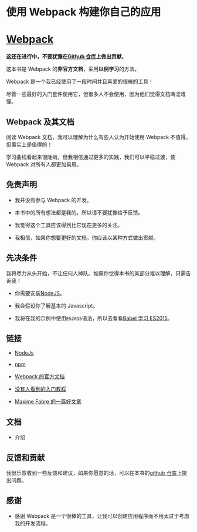 # 使用 Webpack 构建你自己的应用

# [Webpack](https://github.com/webpack/webpack)

**这还在进行中，不要犹豫在[Github 仓库](https://github.com/alexandrebodin/webpack-book)上做出贡献**。

这本书是 Webpack 的**非官方文档**，采用**以例学习**的方法。

Webpack 是一个我已经使用了一段时间并且喜爱的很棒的工具！

尽管一些最好的入门套件使用它，但很多人不会使用，因为他们觉得文档晦涩难懂。

## Webpack 及其文档

阅读 Webpack 文档，我可以理解为什么有些人认为开始使用 Webpack 不值得，但事实上是值得的！

学习曲线看起来很陡峭，但我相信通过更多的实践，我们可以平稳过渡，使 Webpack 对所有人都更加易用。

## 免责声明

+   我并没有参与 Webpack 的开发。

+   本书中的所有想法都是我的，所以请不要犹豫给予反馈。

+   我觉得这个工具应该得到比它现在更多的关注。

+   我相信，如果你想要更好的文档，你应该以某种方式做出贡献。

## 先决条件

我将尽力从头开始，不让任何人掉队。如果你觉得本书的某部分难以理解，只需告诉我！

+   你需要安装[NodeJS](https://nodejs.org/en/)。

+   我会假设你了解基本的 Javascript。

+   我将在我的示例中使用`ES2015`语法，所以去看看[Babel 学习 ES2015](https://babeljs.io/docs/learn-es2015/)。

## 链接

+   [NodeJs](https://nodejs.org/en/)

+   [npm](https://www.npmjs.com/)

+   [Webpack 的官方文档](https://webpack.github.io/docs/)

+   [没有人看到的入门教程](http://webpack.github.io/docs/tutorials/getting-started/)

+   [Maxime Fabre 的一篇好文章](https://blog.madewithlove.be/post/webpack-your-bags/)

## 文档

+   介绍

## 反馈和贡献

我很乐意收到一些反馈和建议，如果你愿意的话，可以在本书的[github 仓库](https://github.com/alexandrebodin/webpack-book)上提出问题。

## 感谢

+   感谢 Webpack 是一个很棒的工具，让我可以创建应用程序而不用太过于考虑我的开发流程。
